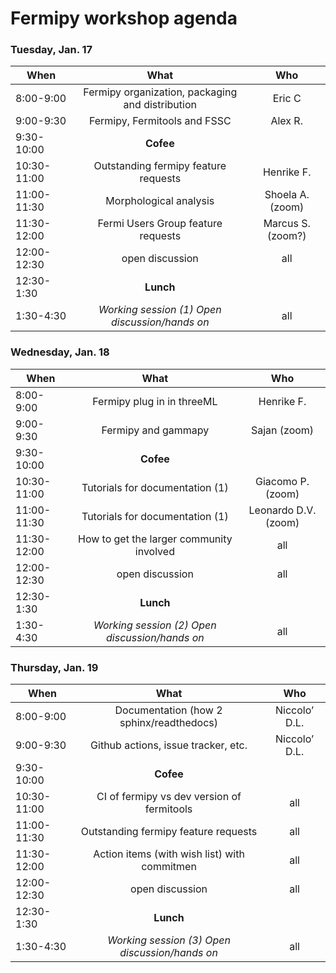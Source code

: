 # Fermipy workshop agenda



### Tuesday, Jan. 17

| When        | What           |    Who |
| ------------- |:-------------:|:-------------:|  
| 8:00-9:00     | Fermipy organization, packaging and distribution |  Eric C |
| 9:00-9:30     | Fermipy, Fermitools and FSSC | Alex R. |
| 9:30-10:00    | **Cofee** |    | 
| 10:30-11:00    | Outstanding fermipy feature requests | Henrike F. | 
| 11:00-11:30    | Morphological analysis |  Shoela A. (zoom) | 
| 11:30-12:00    | Fermi Users Group feature requests |  Marcus S. (zoom?) | 
| 12:00-12:30    | open discussion |  all | 
| 12:30-1:30    | **Lunch** |   | 
| 1:30-4:30    | *Working session (1) Open discussion/hands on* | all |

### Wednesday, Jan. 18

| When        | What           |    Who |
| ------------- |:-------------:|:-------------:|  
| 8:00-9:00     | Fermipy plug in in threeML |  Henrike F. |
| 9:00-9:30     | Fermipy and gammapy | Sajan (zoom) |
| 9:30-10:00    | **Cofee** |    | 
| 10:30-11:00    | Tutorials for documentation (1) | Giacomo P. (zoom)| 
| 11:00-11:30    | Tutorials for documentation (1) |  Leonardo D.V. (zoom) | 
| 11:30-12:00    | How to get the larger community involved |  all | 
| 12:00-12:30    | open discussion |  all | 
| 12:30-1:30    | **Lunch** |   | 
| 1:30-4:30    | *Working session (2) Open discussion/hands on* | all |

### Thursday, Jan. 19

| When        | What           |    Who |
| ------------- |:-------------:|:-------------:|  
| 8:00-9:00     | Documentation (how 2 sphinx/readthedocs) |  Niccolo’ D.L. |
| 9:00-9:30     | Github actions, issue tracker, etc.|  Niccolo’ D.L. |
| 9:30-10:00    | **Cofee** |    | 
| 10:30-11:00    | CI of fermipy vs dev version of fermitools | all | 
| 11:00-11:30    | Outstanding fermipy feature requests  |  all | 
| 11:30-12:00    | Action items (with wish list) with commitmen |  all | 
| 12:00-12:30    | open discussion |  all | 
| 12:30-1:30    | **Lunch** |   | 
| 1:30-4:30    | *Working session (3) Open discussion/hands on* | all |
